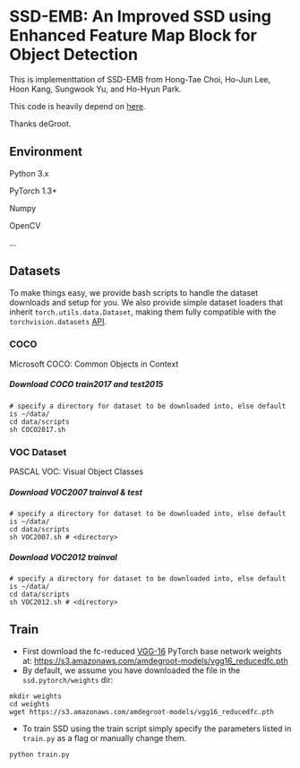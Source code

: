 # SSD-EMB: An Improved SSD using Enhanced Feature Map Block for Object Detection
This is implementtation of SSD-EMB from Hong-Tae Choi, Ho-Jun Lee, Hoon Kang, Sungwook Yu, and Ho-Hyun Park.

This code is heavily depend on [here](https://github.com/amdegroot/ssd.pytorch).

Thanks deGroot.
## Environment
Python 3.x

PyTorch 1.3+

Numpy

OpenCV

...
## Datasets
To make things easy, we provide bash scripts to handle the dataset downloads and setup for you.  We also provide simple dataset loaders that inherit `torch.utils.data.Dataset`, making them fully compatible with the `torchvision.datasets` [API](http://pytorch.org/docs/torchvision/datasets.html).

### COCO
Microsoft COCO: Common Objects in Context

##### Download COCO train2017 and test2015
```Shell
# specify a directory for dataset to be downloaded into, else default is ~/data/
cd data/scripts
sh COCO2017.sh
```

### VOC Dataset
PASCAL VOC: Visual Object Classes

##### Download VOC2007 trainval & test
```Shell
# specify a directory for dataset to be downloaded into, else default is ~/data/
cd data/scripts
sh VOC2007.sh # <directory>
```

##### Download VOC2012 trainval
```Shell
# specify a directory for dataset to be downloaded into, else default is ~/data/
cd data/scripts
sh VOC2012.sh # <directory>
```
## Train
- First download the fc-reduced [VGG-16](https://arxiv.org/abs/1409.1556) PyTorch base network weights at:
  https://s3.amazonaws.com/amdegroot-models/vgg16_reducedfc.pth
- By default, we assume you have downloaded the file in the `ssd.pytorch/weights` dir:

```Shell
mkdir weights
cd weights
wget https://s3.amazonaws.com/amdegroot-models/vgg16_reducedfc.pth
```

- To train SSD using the train script simply specify the parameters listed in `train.py` as a flag or manually change them.

```Shell
python train.py
```
